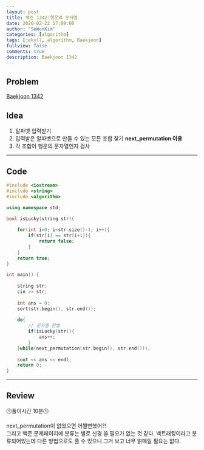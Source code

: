 ```yaml
---
layout: post
title: 백준 1342:행운의 문자열
date: 2020-02-22 17:09:00
author: "SeWonKim"
categories: [algorithm]
tags: [jekyll, algorithm, Baekjoon]
fullview: false
comments: true
description: Baekjoon 1342
---
```


## Problem

[Baekjoon 1342](https://www.acmicpc.net/problem/1342)

## Idea

1. 알파벳 입력받기
2. 입력받은 알파벳으로 만들 수 있는 모든 조합 찾기 **next_permutation 이용**
3. 각 조합이 행운의 문자열인지 검사

---

## Code
```cpp
#include <iostream>
#include <string>
#include <algorithm>

using namespace std;

bool isLucky(string str){
	
	for(int i=0; i<str.size()-1; i++){
		if(str[i] == str[i+1]){
			return false;
		}
	}
	return true;
}

int main() {
	
	string str;
	cin >> str;
	
	int ans = 0;
	sort(str.begin(), str.end());
	
	do{
		// 문자열 판별 
		if(isLucky(str)){
			ans++;
		}
	}while(next_permutation(str.begin(), str.end()));
	
	cout << ans << endl;
	return 0;
}
```


---

## Review

🕒풀이시간 10분🕒 

next_permutation이 없었으면 어쩔뻔했어?!     
그리고 백준 문제페이지에 분류는 별로 신경 쓸 필요가 없는 것 같다. 백트래킹이라고 분류되어있는데 다른 방법으로도 풀 수 있으니 그거 보고 너무 얽매일 필요는 없다. 